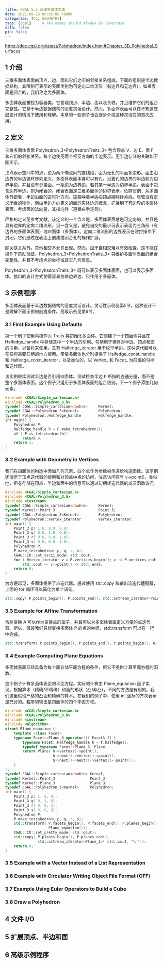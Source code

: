 ```yaml
---
title: CGAL 5.3 三维多面体表面
date: 2021-08-26 00:01:00 +0800
categories: [CG, GEOMETRY]
tags: [cgal]     # TAG names should always be lowercase
math: false
pin: false
---
```


<https://doc.cgal.org/latest/Polyhedron/index.html#Chapter_3D_Polyhedral_Surfaces>

## 1 介绍

三维多面体表面由顶点、边、面和它们之间的邻接关系组成。下面的组织是半边数据结构，其限制可表示的表面类别为可定向二维流形（有边界和无边界）。如果表面是闭合的，我们称之为多面体。

多面体表面被视为容器类，它管理顶点、半边、面以及关联，并且维护它们的组合完整性。它基于半边数据结构的高度灵活设计。然而，多面体表面可以在不知道底层设计的情况下使用和理解。本章的一些例子也会逐步介绍这种灵活性的首次应用。

## 2 定义

三维多面体表面 Polyhedron_3<PolyhedronTraits_3> 包含顶点 V、边 E、面 F 和它们的邻接关系。每个边使用两个相反方向的半边表示。用半边存储的关联如下图所示。

顶点表示空间中的点，边为两个端点间的直线段，面为无孔的平面多边形。面由沿边界的半边循环序列定义。多面体表面本身可以有孔。沿着孔的边界的半边称为边界半边，并且没有邻接面。一条边为边界边，若其某一半边为边界半边。表面不包含边界半边，则为闭合的。闭合表面是三维多面体的边界表示。依照惯例，从多面体外部看，半边沿面的逆时针方向。~~这意味着半边沿顶点顺时针方向~~。尽管没有定义闭合的物体，但由半边方向定义的面的实体边的概念，扩展到了有边界的多面体表面。考虑面的法向量，其指向外（遵循右手定则）。

严格的定义见参考文献。该定义的一个含义是，多面体表面总是可定向的，并且是具有边界的定向二维流形。另一含义是，避免自交的最小可表示表面为三角形（有边界的多面体表面）或四面体（多面体）。定向二维流形的边界表示在欧拉操作下封闭。它们通过在表面上创建或闭合孔的操作扩展。

除关联关系外，其他相交不允许出现。然而，由于自相交难以有效检查，这不能在操作下自动验证。Polyhedron_3<PolyhedronTraits_3> 只维护多面体表面的组合完整性，并且不考虑点的坐标或其它几何信息。

Polyhedron_3<PolyhedronTraits_3> 既可以表示多面体表面，也可以表示多面体。接口的设计方式使得容易忽略边界边、只作用于多面体。

## 3 示例程序

多面体表面基于半边数据结构的高度灵活设计。灵活性示例见第5节。这种设计不是理解下面示例的前提条件。高级示例见第6节。

### 3.1 First Example Using Defaults

第一个例子使用内核作为 Traits 类初始化多面体。它创建了一个四面体并且在 Halfedge_handle 中存储其中一个半边的引用。句柄用于保存对半边、顶点和面的引用，以备将来使用。又有 Halfedge_iterator 用于枚举半边。这种迭代器可以在任何需要句柄的地方使用。常量多面体也分别提供了 Halfedge_const_handle 和 Halfedge_const_iterator，以及类似的、以 Vertex_ 和 Facet_ 为前缀的句柄和迭代器。

该实例继续测试半边是否引用四面体。测试检查半边 h 所指的连通分量，而不是整个多面体表面。这个例子只适用于多面体表面的组合级别。下一个例子添加几何元素。

```cpp
#include <CGAL/Simple_cartesian.h>
#include <CGAL/Polyhedron_3.h>
typedef CGAL::Simple_cartesian<double>     Kernel;
typedef CGAL::Polyhedron_3<Kernel>         Polyhedron;
typedef Polyhedron::Halfedge_handle        Halfedge_handle;
int main() {
    Polyhedron P;
    Halfedge_handle h = P.make_tetrahedron();
    if ( P.is_tetrahedron(h))
        return 0;
    return 1;
}
```

### 3.2 Example with Geometry in Vertices

我们在四面体的构造中添加几何元素。四个点作为参数被传递给构造函数。该示例还演示了顶点迭代器的使用和对顶点中点的访问。注意访问符号 v->point()。类似地，所有存储在顶点、半边和面中的信息可以通过句柄或迭代器的成员函数访问。

```cpp
#include <CGAL/Simple_cartesian.h>
#include <CGAL/Polyhedron_3.h>
#include <iostream>
typedef CGAL::Simple_cartesian<double>     Kernel;
typedef Kernel::Point_3                    Point_3;
typedef CGAL::Polyhedron_3<Kernel>         Polyhedron;
typedef Polyhedron::Vertex_iterator        Vertex_iterator;
int main() {
    Point_3 p( 1.0, 0.0, 0.0);
    Point_3 q( 0.0, 1.0, 0.0);
    Point_3 r( 0.0, 0.0, 1.0);
    Point_3 s( 0.0, 0.0, 0.0);
    Polyhedron P;
    P.make_tetrahedron( p, q, r, s);
    CGAL::IO::set_ascii_mode( std::cout);
    for ( Vertex_iterator v = P.vertices_begin(); v != P.vertices_end(); ++v)
        std::cout << v->point() << std::endl;
    return 0;
}
```

为方便起见，多面体提供了点迭代器。通过使用 std::copy 和输出流迭代适配器，上面的 for 循环可以简化为单个语句。

```cpp
std::copy( P.points_begin(), P.points_end(), std::ostream_iterator<Point_3>(std::cout,"\n"));
```

### 3.3 Example for Affine Transformation

仿射变换 A 可以作为变换点的函子，并且可以为多面体表面定义方便的点迭代器。所以，假设我们只想变换多面体 P 的点的坐标，std::transform 可以在一行中完成。

```cpp
std::transform( P.points_begin(), P.points_end(), P.points_begin(), A);
```

### 3.4 Example Computing Plane Equations

多面体表面已经具备为每个面存储平面方程的条件，但它不提供计算平面方程的函数。

这个例子计算多面体表面的平面方程。实际的计算由 Plane_equtation 函子实现。根据算术（精确/不精确）和面的形状（凸/非凸），不同的方法是有用的。我们这里假设严格的凸面和精确的算术。在我们的例子中，使用 int 坐标的齐次表示是充分的。程序的输出是四面体的四个平面方程。

```cpp
#include <CGAL/Simple_cartesian.h>
#include <CGAL/Polyhedron_3.h>
#include <iostream>
#include <algorithm>
struct Plane_equation {
    template <class Facet>
    typename Facet::Plane_3 operator()( Facet& f) {
        typename Facet::Halfedge_handle h = f.halfedge();
        typedef typename Facet::Plane_3  Plane;
        return Plane( h->vertex()->point(),
                      h->next()->vertex()->point(),
                      h->next()->next()->vertex()->point());
    }
};
typedef CGAL::Simple_cartesian<double> Kernel;
typedef Kernel::Point_3                Point_3;
typedef Kernel::Plane_3                Plane_3;
typedef CGAL::Polyhedron_3<Kernel>     Polyhedron;
int main() {
    Point_3 p( 1, 0, 0);
    Point_3 q( 0, 1, 0);
    Point_3 r( 0, 0, 1);
    Point_3 s( 0, 0, 0);
    Polyhedron P;
    P.make_tetrahedron( p, q, r, s);
    std::transform( P.facets_begin(), P.facets_end(), P.planes_begin(),
                    Plane_equation());
    CGAL::IO::set_pretty_mode( std::cout);
    std::copy( P.planes_begin(), P.planes_end(),
               std::ostream_iterator<Plane_3>( std::cout, "\n"));
    return 0;
}
```

### 3.5 Example with a Vector Instead of a List Representation

### 3.6 Example with Circulator Writing Object File Format (OFF)

### 3.7 Example Using Euler Operators to Build a Cube

### 3.8 Draw a Polyhedron

## 4 文件 I/O

## 5 扩展顶点、半边和面

## 6 高级示例程序
